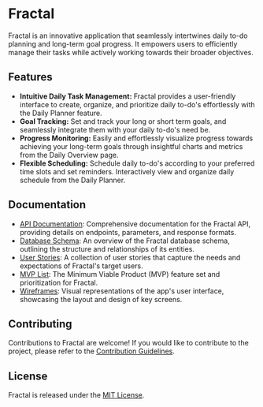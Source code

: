 # Fractal

Fractal is an innovative application that seamlessly intertwines daily to-do planning and long-term goal progress. It empowers users to efficiently manage their tasks while actively working towards their broader objectives.

## Features

- **Intuitive Daily Task Management:** Fractal provides a user-friendly interface to create, organize, and prioritize daily to-do's effortlessly with the Daily Planner feature.
- **Goal Tracking:** Set and track your long or short term goals, and seamlessly integrate them with your daily to-do's need be. 
- **Progress Monitoring:** Easily and effortlessly visualize progress towards achieving your long-term goals through insightful charts and metrics from the Daily Overview page. 
- **Flexible Scheduling:** Schedule daily to-do's according to your preferred time slots and set reminders.  Interactively view and organize daily schedule from the Daily Planner. 

## Documentation

- [API Documentation]([api-docs.md](https://github.com/athena-codes/fractal-fullstack/wiki/API-Documentation)): Comprehensive documentation for the Fractal API, providing details on endpoints, parameters, and response formats.
- [Database Schema]([database-schema.md](https://github.com/athena-codes/fractal-fullstack/wiki/Database-Schema)): An overview of the Fractal database schema, outlining the structure and relationships of its entities.
- [User Stories]([user-stories.md](https://github.com/athena-codes/fractal-fullstack/wiki/User-Stories)): A collection of user stories that capture the needs and expectations of Fractal's target users.
- [MVP List]([mvp-list.md](https://github.com/athena-codes/fractal-fullstack/wiki/MVP-List)): The Minimum Viable Product (MVP) feature set and prioritization for Fractal.
- [Wireframes]([wireframes.md](https://github.com/athena-codes/fractal-fullstack/wiki/Wireframe)): Visual representations of the app's user interface, showcasing the layout and design of key screens.

## Contributing

Contributions to Fractal are welcome! If you would like to contribute to the project, please refer to the [Contribution Guidelines](CONTRIBUTING.md).

## License

Fractal is released under the [MIT License](LICENSE).

